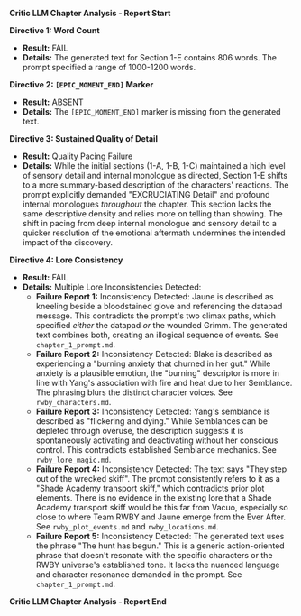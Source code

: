 **Critic LLM Chapter Analysis - Report Start**

**Directive 1: Word Count**

* **Result:** FAIL
* **Details:** The generated text for Section 1-E contains 806 words. The prompt specified a range of 1000-1200 words.

**Directive 2: `[EPIC_MOMENT_END]` Marker**

* **Result:** ABSENT
* **Details:** The `[EPIC_MOMENT_END]` marker is missing from the generated text.

**Directive 3: Sustained Quality of Detail**

* **Result:** Quality Pacing Failure
* **Details:** While the initial sections (1-A, 1-B, 1-C) maintained a high level of sensory detail and internal monologue as directed, Section 1-E shifts to a more summary-based description of the characters' reactions. The prompt explicitly demanded "EXCRUCIATING Detail" and profound internal monologues *throughout* the chapter. This section lacks the same descriptive density and relies more on telling than showing.  The shift in pacing from deep internal monologue and sensory detail to a quicker resolution of the emotional aftermath undermines the intended impact of the discovery.

**Directive 4: Lore Consistency**

* **Result:** FAIL
* **Details:** Multiple Lore Inconsistencies Detected:
    * **Failure Report 1:** Inconsistency Detected: Jaune is described as kneeling beside a bloodstained glove and referencing the datapad message. This contradicts the prompt's two climax paths, which specified *either* the datapad *or* the wounded Grimm. The generated text combines both, creating an illogical sequence of events. See `chapter_1_prompt.md`.
    * **Failure Report 2:** Inconsistency Detected: Blake is described as experiencing a "burning anxiety that churned in her gut." While anxiety is a plausible emotion, the "burning" descriptor is more in line with Yang's association with fire and heat due to her Semblance. The phrasing blurs the distinct character voices. See `rwby_characters.md`.
    * **Failure Report 3:** Inconsistency Detected: Yang's semblance is described as "flickering and dying." While Semblances can be depleted through overuse, the description suggests it is spontaneously activating and deactivating without her conscious control. This contradicts established Semblance mechanics. See `rwby_lore_magic.md`.
    * **Failure Report 4:** Inconsistency Detected:  The text says "They step out of the wrecked skiff". The prompt consistently refers to it as a "Shade Academy transport skiff," which contradicts prior plot elements. There is no evidence in the existing lore that a Shade Academy transport skiff would be this far from Vacuo, especially so close to where Team RWBY and Jaune emerge from the Ever After. See `rwby_plot_events.md` and `rwby_locations.md`.
    * **Failure Report 5:** Inconsistency Detected: The generated text uses the phrase "The hunt has begun." This is a generic action-oriented phrase that doesn't resonate with the specific characters or the RWBY universe's established tone.  It lacks the nuanced language and character resonance demanded in the prompt. See `chapter_1_prompt.md`.


**Critic LLM Chapter Analysis - Report End** 
